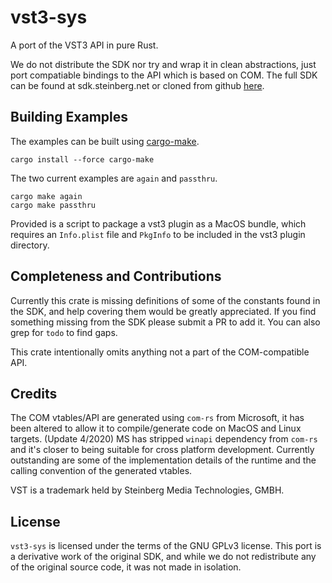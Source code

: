 # vst3-sys

A port of the VST3 API in pure Rust. 

We do not distribute the SDK nor try and wrap it in clean abstractions, just port compatiable bindings to the API which is based on COM. The full SDK can be found at sdk.steinberg.net or cloned from github [here](https://github.com/steinbergmedia/vst3sdk). 

## Building Examples 

The examples can be built using [cargo-make](https://github.com/sagiegurari/cargo-make). 

```
cargo install --force cargo-make
```

The two current examples are `again` and `passthru`. 

```
cargo make again 
cargo make passthru 
```

Provided is a script to package a vst3 plugin as a MacOS bundle, which requires an `Info.plist` file and `PkgInfo` to be included in the vst3 plugin directory. 

## Completeness and Contributions

Currently this crate is missing definitions of some of the constants found in the SDK, and help covering them would be greatly appreciated. If you find something missing from the SDK please submit a PR to add it. You can also grep for `todo` to find gaps. 

This crate intentionally omits anything not a part of the COM-compatible API. 

## Credits

The COM vtables/API are generated using `com-rs` from Microsoft, it has been altered to allow it to compile/generate code on MacOS and Linux targets. (Update 4/2020) MS has stripped `winapi` dependency from `com-rs` and it's closer to being suitable for cross platform development. Currently outstanding are some of the implementation details of the runtime and the calling convention of the generated vtables. 

VST is a trademark held by Steinberg Media Technologies, GMBH.  

## License

`vst3-sys` is licensed under the terms of the GNU GPLv3 license. This port is a derivative work of the original SDK, and while we do not redistribute any of the original source code, it was not made in isolation. 

